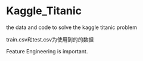 # Kaggle_Titanic
the data and code to solve the kaggle titanic problem

train.csv和test.csv为使用到的的数据

Feature Engineering is important.
